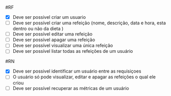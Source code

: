 #RF

- [x] Deve ser possivel criar um usuario
- [ ] Deve ser possível criar uma refeição (nome, descrição, data e hora, esta dentro ou não da dieta )
- [ ] Deve ser possível editar uma refeição
- [ ] Deve ser possível apagar uma refeição
- [ ] Deve ser possível visualizar uma única refeição
- [ ] Deve ser possível listar todas as refeições de um usuário

#RN

- [x] Deve ser possivel identificar um usuário entre as requisiçoes
- [ ] O usuário só pode visualizar, editar e apagar as refeições o qual ele criou
- [ ] Deve ser possível recuperar as métricas de um usuário
